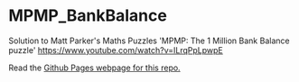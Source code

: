 # MPMP_BankBalance

Solution to Matt Parker's Maths Puzzles 'MPMP: The 1 Million Bank Balance puzzle' https://www.youtube.com/watch?v=ILrqPpLpwpE

Read the [Github Pages webpage for this repo.](jncressey.github.io/MPMP_BankBalance)
